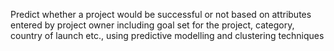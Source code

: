 Predict whether a project would be successful or not based on attributes entered by project owner including goal set for the project, category, country of launch etc., using predictive modelling and clustering techniques
